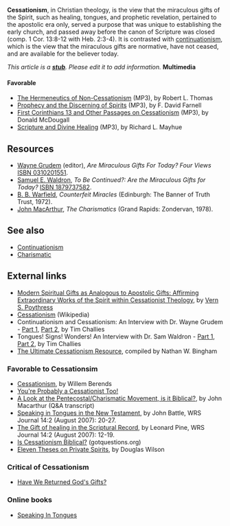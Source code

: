 **Cessationism**, in Christian theology, is the view that the
miraculous gifts of the Spirit, such as healing, tongues, and
prophetic revelation, pertained to the apostolic era only, served a
purpose that was unique to establishing the early church, and
passed away before the canon of Scripture was closed (comp. 1 Cor.
13:8-12 with Heb. 2:3-4). It is contrasted with
[continuationism](Continuationism "Continuationism"), which is the
view that the miraculous gifts are normative, have not ceased, and
are available for the believer today.

*This article is a **[stub](http://www.theopedia.com/Category:Theopedia_stubs "Category:Theopedia stubs")**. Please edit it to add information.*
**Multimedia**

#### Favorable

-   [The Hermeneutics of Non-Cessationism](http://audio.tms.edu/tmstrans.asp?id=28&fn=fcsThomas03.mp3&ministry_id=3&url=http://www.tms.edu/audio.asp)
    (MP3), by Robert L. Thomas
-   [Prophecy and the Discerning of Spirits](http://audio.tms.edu/tmstrans.asp?id=29&fn=fcsFarnell03.mp3&ministry_id=3&url=http://www.tms.edu/audio.asp)
    (MP3), by F. David Farnell
-   [First Corinthians 13 and Other Passages on Cessationism](http://audio.tms.edu/tmstrans.asp?id=30&fn=fcsMcDougall03.mp3&ministry_id=3&url=http://www.tms.edu/audio.asp)
    (MP3), by Donald McDougall
-   [Scripture and Divine Healing](http://audio.tms.edu/tmstrans.asp?id=31&fn=fcsMayhue03.mp3&ministry_id=3&url=http://www.tms.edu/audio.asp)
    (MP3), by Richard L. Mayhue



## Resources

-   [Wayne Grudem](Wayne_Grudem "Wayne Grudem") (editor),
    *Are Miraculous Gifts For Today? Four Views*
    [ISBN 0310201551](http://www.theopedia.com/Special:BookSources/0310201551).
-   [Samuel E. Waldron](Samuel_E._Waldron "Samuel E. Waldron"),
    *To Be Continued?: Are the Miraculous Gifts for Today?*
    [ISBN 1879737582](http://www.theopedia.com/Special:BookSources/1879737582).
-   [B. B. Warfield](B._B._Warfield "B. B. Warfield"),
    *Counterfeit Miracles* (Edinburgh: The Banner of Truth Trust,
    1972).
-   [John MacArthur](John_MacArthur "John MacArthur"),
    *The Charismatics* (Grand Rapids: Zondervan, 1978).

## See also

-   [Continuationism](Continuationism "Continuationism")
-   [Charismatic](Charismatic "Charismatic")

## External links

-   [Modern Spiritual Gifts as Analogous to Apostolic Gifts: Affirming Extraordinary Works of the Spirit within Cessationist Theology](http://www.frame-poythress.org/poythress_articles/1996Modern.htm),
    by [Vern S. Poythress](Vern_Poythress "Vern Poythress")
-   [Cessationism](http://en.wikipedia.org/wiki/Cessationism)
    (Wikipedia)
-   Continuationism and Cessationism: An Interview with Dr. Wayne
    Grudem - [Part 1](http://www.challies.com/archives/001518.php),
    [Part 2](http://www.challies.com/archives/001521.php), by Tim
    Challies
-   Tongues! Signs! Wonders! An Interview with Dr. Sam Waldron -
    [Part 1](http://www.challies.com/archives/001511.php),
    [Part 2](http://www.challies.com/archives/interviews/tongues-signs-w-1.php),
    by Tim Challies
-   [The Ultimate Cessationism Resource](http://cessationism.com),
    compiled by Nathan W. Bingham

### Favorable to Cessationsim

-   [Cessationism](http://www.pastornet.net.au/rtc/cessatn.htm), by
    Willem Berends
-   [You're Probably a Cessationist Too!](http://phillipjohnson.blogspot.com/2006/01/youre-probably-cessationist-too.html)
-   [A Look at the Pentecostal/Charismatic Movement, is it Biblical?](http://www.biblebb.com/files/MAC/qacharismatics.htm),
    by John Macarthur (Q&A transcript)
-   [Speaking in Tongues in the New Testament](http://www.wrs.edu/Materials_for_Web_Site/Journals/14-2_Aug-2007/Battle--Speaking_Tongues.pdf),
    by John Battle, WRS Journal 14:2 (August 2007): 20-27.
-   [The Gift of healing in the Scriptural Record](http://www.wrs.edu/Materials_for_Web_Site/Journals/14-2_Aug-2007/Pine--Gift_of_Healing_in_Scripture.pdf),
    by Leonard Pine, WRS Journal 14:2 (August 2007): 12-19.
-   [Is Cessationism Biblical?](http://www.gotquestions.org)
    (gotquestions.org)
-   [Eleven Theses on Private Spirits](http://dougwils.com/index.php?option=com_content&view=article&id=8857:eleven-theses-on-private-spirits&catid=155:private-spirits),
    by Douglas Wilson

### Critical of Cessationism

-   [Have We Returned God's Gifts?](http://www.spirithome.com/cessatio.html)

### Online books

-   [Speaking In Tongues](http://www.christianissues.biz/tongues.html)



